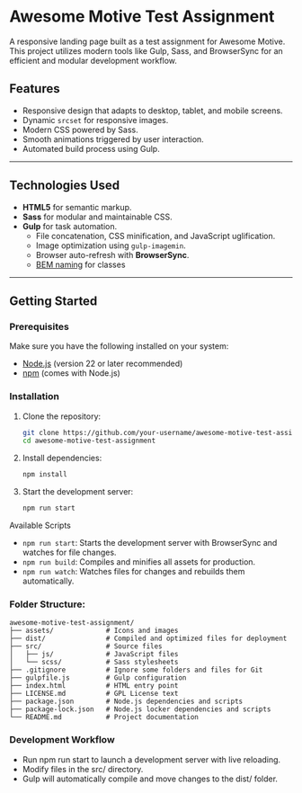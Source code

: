 # Awesome Motive Test Assignment

A responsive landing page built as a test assignment for Awesome Motive. This project utilizes modern tools like Gulp, Sass, and BrowserSync for an efficient and modular development workflow.

## Features

- Responsive design that adapts to desktop, tablet, and mobile screens.
- Dynamic `srcset` for responsive images.
- Modern CSS powered by Sass.
- Smooth animations triggered by user interaction.
- Automated build process using Gulp.

---

## Technologies Used

- **HTML5** for semantic markup.
- **Sass** for modular and maintainable CSS.
- **Gulp** for task automation.
    - File concatenation, CSS minification, and JavaScript uglification.
    - Image optimization using `gulp-imagemin`.
    - Browser auto-refresh with **BrowserSync**.
    - [BEM naming](https://getbem.com) for classes
---

## Getting Started

### Prerequisites

Make sure you have the following installed on your system:

- [Node.js](https://nodejs.org/) (version 22 or later recommended)
- [npm](https://www.npmjs.com/) (comes with Node.js)

### Installation

1. Clone the repository:
   ```bash
   git clone https://github.com/your-username/awesome-motive-test-assignment.git
   cd awesome-motive-test-assignment
   ```
2. Install dependencies:
    ```bash
   npm install
    ```
3.  Start the development server:
    ```bash
    npm run start
    ```

Available Scripts
- `npm run start`: Starts the development server with BrowserSync and watches for file changes.
- `npm run build`: Compiles and minifies all assets for production.
- `npm run watch`: Watches files for changes and rebuilds them automatically.

### Folder Structure:

```
awesome-motive-test-assignment/
├── assets/             # Icons and images
├── dist/               # Compiled and optimized files for deployment
├── src/                # Source files
│   ├── js/             # JavaScript files
│   └── scss/           # Sass stylesheets
├── .gitignore          # Ignore some folders and files for Git
├── gulpfile.js         # Gulp configuration
├── index.html          # HTML entry point
├── LICENSE.md          # GPL License text
├── package.json        # Node.js dependencies and scripts
├── package-lock.json   # Node.js locker dependencies and scripts
└── README.md           # Project documentation
```

### Development Workflow

- Run npm run start to launch a development server with live reloading.
- Modify files in the src/ directory.
- Gulp will automatically compile and move changes to the dist/ folder.

